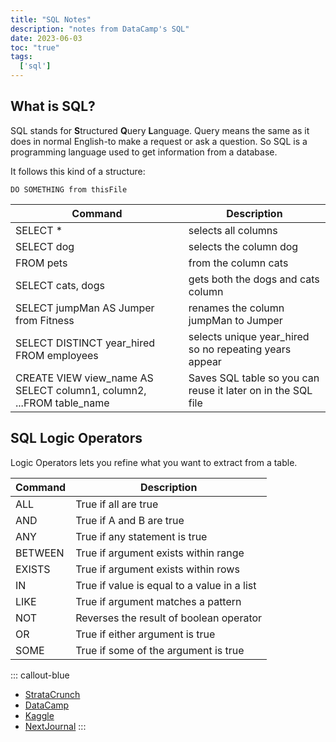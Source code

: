 ```yaml
---
title: "SQL Notes"
description: "notes from DataCamp's SQL"
date: 2023-06-03
toc: "true"
tags:
  ['sql']
---
```


## What is SQL?

SQL stands for <b>S</b>tructured <b>Q</b>uery <b>L</b>anguage. Query means the same as it does in normal English-to make a request or ask a question. So SQL is a programming language used to get information from a database.

It follows this kind of a structure:

```
DO SOMETHING from thisFile
```

| Command | Description       |  
|------------|-----------|
| SELECT * | selects all columns |
| SELECT dog | selects the column dog | 
| FROM pets | from the column cats | 
| SELECT cats, dogs | gets both the dogs and cats column |
| SELECT jumpMan AS Jumper from Fitness | renames the column jumpMan to Jumper | 
| SELECT DISTINCT year_hired FROM employees | selects unique year_hired so no repeating years appear |
| CREATE VIEW view_name AS SELECT column1, column2, ...FROM table_name | Saves SQL table so you can reuse it later on in the SQL file

## SQL Logic Operators

Logic Operators lets you refine what you want to extract from a table.

| Command | Description       |  
|------------|-----------|
| ALL | True if all are true |
| AND | True if A and B are true | 
| ANY | True if any statement is true | 
| BETWEEN | True if argument exists within range |
| EXISTS | True if argument exists within rows | 
| IN | True if value is equal to a value in a list|
| LIKE | True if argument matches a pattern |
| NOT | Reverses the result of boolean operator |
| OR | True if either argument is true |
| SOME | True if some of the argument is true |

::: callout-blue
* [StrataCrunch](https://www.stratascratch.com/)
* [DataCamp](https://app.datacamp.com/)
* [Kaggle](https://www.kaggle.com/)
* [NextJournal](https://nextjournal.com/)
:::